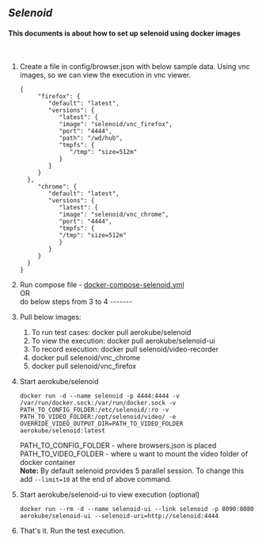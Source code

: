 <h2><i>Selenoid</i></h2>
<h4>This documents is about how to set up selenoid using docker images</h4><br>

1. Create a file in config/browser.json with below sample data. Using vnc images, so we can view the execution in vnc viewer.
    ```
   {
         "firefox": {
            "default": "latest",
            "versions": {
               "latest": {
               "image": "selenoid/vnc_firefox",
               "port": "4444",
               "path": "/wd/hub",
               "tmpfs": {
                  "/tmp": "size=512m"
               }
            }
         }
      },
         "chrome": {
            "default": "latest",
            "versions": {
               "latest": {
               "image": "selenoid/vnc_chrome",
               "port": "4444",
               "tmpfs": {
               "/tmp": "size=512m"
               }
            }
         }
      }
   }
    ```
2. Run compose file - [docker-compose-selenoid.yml](../src/test/resources/docker/Selenoid/docker-compose-selenoid.yml)  
   OR<br/>do below steps from 3 to 4 -------
3. Pull below images:
   1. To run test cases: docker pull aerokube/selenoid
   2. To view the execution: docker pull aerokube/selenoid-ui
   3. To record execution: docker pull selenoid/video-recorder
   4. docker pull selenoid/vnc_chrome
   5. docker pull selenoid/vnc_firefox

4. Start aerokube/selenoid
   ```
   docker run -d --name selenoid -p 4444:4444 -v /var/run/docker.sock:/var/run/docker.sock -v PATH_TO_CONFIG_FOLDER:/etc/selenoid/:ro -v PATH_TO_VIDEO_FOLDER:/opt/selenoid/video/ -e OVERRIDE_VIDEO_OUTPUT_DIR=PATH_TO_VIDEO_FOLDER aerokube/selenoid:latest
   ```
   PATH_TO_CONFIG_FOLDER - where browsers.json is placed   
   PATH_TO_VIDEO_FOLDER - where u want to mount the video folder of docker container   
   <b>Note:</b> By default selenoid provides 5 parallel session. To change this add `--limit=10` at the end of above command.

5. Start aerokube/selenoid-ui to view execution (optional)
   ```
   docker run --rm -d --name selenoid-ui --link selenoid -p 8090:8080 aerokube/selenoid-ui --selenoid-uri=http://selenoid:4444
   ```

6. That's it. Run the test execution.